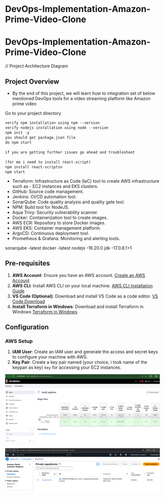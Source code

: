# DevOps-Implementation-Amazon-Prime-Video-Clone

# DevOps-Implementation-Amazon-Prime-Video-Clone


// Project Architecture Diagram

## Project Overview
- By the end of this project, we will learn how to integration set of below mentioned DevOps tools for a video streaming platform like Amazon prime video


Go to your project directory
```
verify npm installation using npm --version 
verify nodejs installation using node --version
npm init -y
you should get package.json file
do npm start 

if you are getting further issues go ahead and troubleshoot

(for me i need to install react-script)
npm install react-scriptsn
npm start
```

- Terraform: Infrastructure as Code (IaC) tool to create AWS infrastructure such as - EC2 instances and EKS clusters.
- GitHub: Source code management.
- Jenkins: CI/CD automation tool.
- SonarQube: Code quality analysis and quality gate tool.
- NPM: Build tool for NodeJS.
- Aqua Trivy: Security vulnerability scanner.
- Docker: Containerization tool to create images.
- AWS ECR: Repository to store Docker images.
- AWS EKS: Container management platform.
- ArgoCD: Continuous deployment tool.
- Prometheus & Grafana: Monitoring and alerting tools.


sonarqube -latest
docker -latest
nodejs -16.20.0
jdk -17.0.8.1+1

## Pre-requisites

1. **AWS Account**: Ensure you have an AWS account. [Create an AWS Account](https://docs.aws.amazon.com/accounts/latest/reference/manage-acct-creating.html)
2. **AWS CLI**: Install AWS CLI on your local machine. [AWS CLI Installation Guide](https://docs.aws.amazon.com/cli/latest/userguide/getting-started-install.html)
3. **VS Code (Optional)**: Download and install VS Code as a code editor. [VS Code Download](https://code.visualstudio.com/download)
4. **Install Terraform in Windows**: Download and install Terraform in Windows [Terraform in Windows](https://learn.microsoft.com/en-us/azure/developer/terraform/get-started-windows-bash)

## Configuration
### AWS Setup
1. **IAM User**: Create an IAM user and generate the access and secret keys to configure your machine with AWS.
2. **Key Pair**: Create a key pair named (your choice, i took name of the keypair as key) `key` for accessing your EC2 instances.





![alt text](image-1.png)

![alt text](image.png)